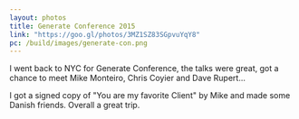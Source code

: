 ```yaml
---
layout: photos
title: Generate Conference 2015
link: "https://goo.gl/photos/3MZ1SZ83SGpvuYqY8"
pc: /build/images/generate-con.png
---
```


I went back to NYC for Generate Conference, the talks were great, got a chance to meet Mike Monteiro, Chris Coyier and Dave Rupert...

I got a signed copy of "You are my favorite Client" by Mike and made some Danish friends. Overall a great trip.
